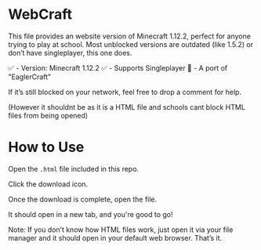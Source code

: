 # WebCraft
This file provides an website version of Minecraft 1.12.2, perfect for anyone trying to play at school. Most unblocked versions are outdated (like 1.5.2) or don’t have singleplayer, this one does.

✅ - Version: Minecraft 1.12.2
✅ - Supports Singleplayer
🎯 - A port of "EaglerCraft"

If it’s still blocked on your network, feel free to drop a comment for help.

(However it shouldnt be as it is a HTML file and schools cant block HTML files from being opened)

# How to Use
Open the `.html` file included in this repo.

Click the download icon.

Once the download is complete, open the file.

It should open in a new tab, and you're good to go!

Note: If you don’t know how HTML files work, just open it via your file manager and it should open in your default web browser. That’s it.
